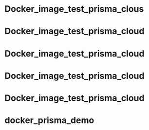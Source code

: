 # Docker_image_test_prisma_clous
# Docker_image_test_prisma_cloud
# Docker_image_test_prisma_cloud
# Docker_image_test_prisma_cloud
# Docker_image_test_prisma_cloud
# docker_prisma_demo
